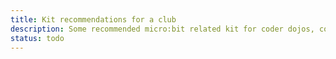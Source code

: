 ```yaml
---
title: Kit recommendations for a club
description: Some recommended micro:bit related kit for coder dojos, code clubs, and after-school clubs.  Everything from croc clips to motor driver boards.
status: todo
---
```

